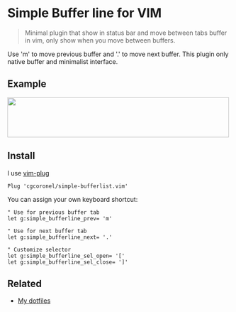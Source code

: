 # Simple Buffer line for VIM

> Minimal plugin that show in status bar and move between tabs buffer in vim, only show when you move between buffers.

Use 'm' to move previous buffer and '.' to move next buffer. This plugin only native buffer and minimalist interface.

## Example
<img src="https://github.com/cgcoronel/simple-bufferline.vim/blob/main/1.jpeg" width="500" height="90">

## Install

I use [vim-plug](https://github.com/junegunn/vim-plug)

```vim
Plug 'cgcoronel/simple-bufferlist.vim'
```

You can assign your own keyboard shortcut:

```vim
" Use for previous buffer tab
let g:simple_bufferline_prev= 'm'

" Use for next buffer tab
let g:simple_bufferline_next= '.'

" Customize selector
let g:simple_bufferline_sel_open= '['
let g:simple_bufferline_sel_close= ']'
```
## Related

* [My dotfiles](https://github.com/cgcoronel/vim-setup)
